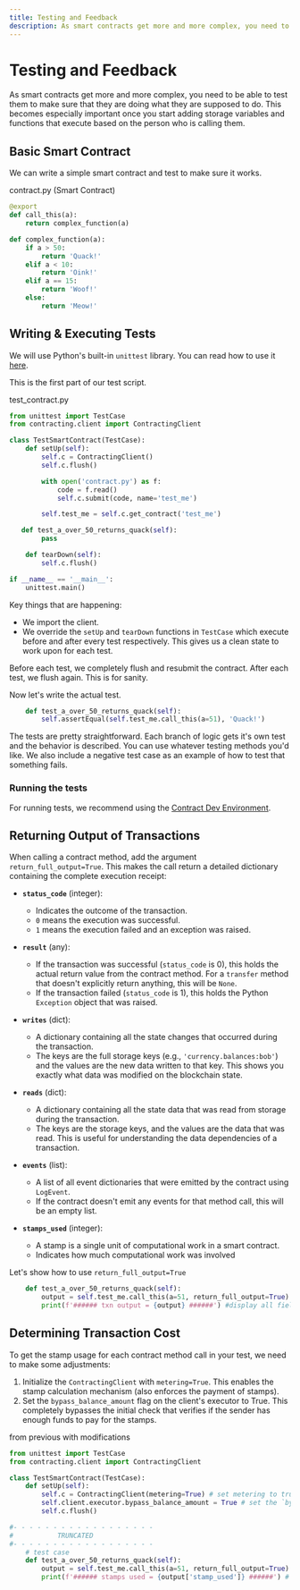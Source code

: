 ```yaml
---
title: Testing and Feedback
description: As smart contracts get more and more complex, you need to be able to test them to make sure that they are doing what they are supposed to do. This becomes especially important once you start adding storage variables and functions that execute based on the person who is calling them. 
---
```


# Testing and Feedback

 As smart contracts get more and more complex, you need to be able to test them to make sure that they are doing what they are supposed to do. This becomes especially important once you start adding storage variables and functions that execute based on the person who is calling them. 

## Basic Smart Contract

We can write a simple smart contract and test to make sure it works.

contract.py (Smart Contract)
```python
@export
def call_this(a):
    return complex_function(a)

def complex_function(a):
    if a > 50:
        return 'Quack!'
    elif a < 10:
        return 'Oink!'
    elif a == 15:
        return 'Woof!'
    else:
        return 'Meow!'
```

## Writing & Executing Tests

We will use Python's built-in `unittest` library. You can read how to use it [here](https://docs.python.org/3/library/unittest.html).

This is the first part of our test script.

test_contract.py
```python
from unittest import TestCase
from contracting.client import ContractingClient

class TestSmartContract(TestCase):
    def setUp(self):
        self.c = ContractingClient()
        self.c.flush()

        with open('contract.py') as f:
            code = f.read()
            self.c.submit(code, name='test_me')

        self.test_me = self.c.get_contract('test_me')

   def test_a_over_50_returns_quack(self):
        pass

    def tearDown(self):
        self.c.flush()

if __name__ == '__main__':
    unittest.main()
```

Key things that are happening:

* We import the client.
* We override the `setUp` and `tearDown` functions in `TestCase` which execute before and after every test respectively. This gives us a clean state to work upon for each test. 

Before each test, we completely flush and resubmit the contract. After each test, we flush again. This is for sanity.

Now let's write the actual test.
```python
    def test_a_over_50_returns_quack(self):
        self.assertEqual(self.test_me.call_this(a=51), 'Quack!')
```

The tests are pretty straightforward. Each branch of logic gets it's own test and the behavior is described. You can use whatever testing methods you'd like. We also include a negative test case as an example of how to test that something fails.

### Running the tests

For running tests, we recommend using the [Contract Dev Environment](/tools/contract-dev-environment).

## Returning Output of Transactions
When calling a contract method, add the argument `return_full_output=True`. This makes the call return a detailed dictionary containing the complete execution receipt:

*   **`status_code`** (integer):
    *   Indicates the outcome of the transaction.
    *   `0` means the execution was successful.
    *   `1` means the execution failed and an exception was raised.

*   **`result`** (any):
    *   If the transaction was successful (`status_code` is 0), this holds the actual return value from the contract method. For a `transfer` method that doesn't explicitly return anything, this will be `None`.
    *   If the transaction failed (`status_code` is 1), this holds the Python `Exception` object that was raised.

*   **`writes`** (dict):
    *   A dictionary containing all the state changes that occurred during the transaction.
    *   The keys are the full storage keys (e.g., `'currency.balances:bob'`) and the values are the new data written to that key. This shows you exactly what data was modified on the blockchain state.

*   **`reads`** (dict):
    *   A dictionary containing all the state data that was read from storage during the transaction.
    *   The keys are the storage keys, and the values are the data that was read. This is useful for understanding the data dependencies of a transaction.

*   **`events`** (list):
    *   A list of all event dictionaries that were emitted by the contract using `LogEvent`.
    *   If the contract doesn't emit any events for that method call, this will be an empty list.

*   **`stamps_used`** (integer):
    * A stamp is a single unit of computational work in a smart contract.
    * Indicates how much computational work was involved

Let's show how to use `return_full_output=True`
```python
    def test_a_over_50_returns_quack(self):
        output = self.test_me.call_this(a=51, return_full_output=True) # add the argument return_full_output=True
        print(f'###### txn output = {output} ######') #display all fields
```
## Determining Transaction Cost
To get the stamp usage for each contract method call in your test, we need to make some adjustments:

1.  Initialize the `ContractingClient` with `metering=True`. This enables the stamp calculation mechanism (also enforces the payment of stamps).
2. Set the `bypass_balance_amount` flag on the client's executor to True. This completely bypasses the initial check that verifies if the sender has enough funds to pay for the stamps.

from previous with modifications
```python
from unittest import TestCase
from contracting.client import ContractingClient

class TestSmartContract(TestCase):
    def setUp(self):
        self.c = ContractingClient(metering=True) # set metering to true
        self.client.executor.bypass_balance_amount = True # set the `bypass_balance_amount` flag on the client's executor to True
        self.c.flush()

#- - - - - - - - - - - - - - - - - -
#           TRUNCATED
#- - - - - - - - - - - - - - - - - -
    # test case
    def test_a_over_50_returns_quack(self):
        output = self.test_me.call_this(a=51, return_full_output=True)
        print(f'###### stamps used = {output['stamp_used']} ######') # print txn cost
```